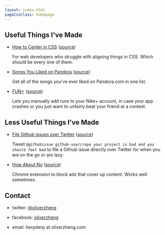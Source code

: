 ```yaml
---
layout: index.html
pageCssClass: homepage
---
```


## Useful Things I've Made

- [How to Center in CSS][] ([source][github-howtocenterincss])

  For web developers who struggle with aligning things in CSS. Which should be
  every one of them.

- [Songs You Liked on Pandora][] ([source][github-pandorasongs])

  Get all of the songs you've ever liked on Pandora.com in one list.

- [FUN+][] ([source][github-funplus])

  Lets you manually add runs to your Nike+ account, in case your app crashes or
  you just want to unfairly beat your friend at a contest.

## Less Useful Things I've Made

- [File Github issues over Twitter][] ([source][github-githubissue])

  Tweet `@githubissue github-user/repo your project is bad and you should feel
  bad` to file a Github issue directly over Twitter for when you are on the
  go or are lazy.

- [How About No][] ([source][github-howaboutno])

  Chrome extension to block ads that cover up content. Works well sometimes.

## Contact

- twitter: [@oliverzheng][twitter]
- facebook: [oliverzheng][facebook]
- email: herpderp at oliverzheng.com


  [How to Center in CSS]: http://howtocenterincss.com
  [github-howtocenterincss]: https://github.com/oliverzheng/howtocenterincss
  [Songs You Liked on Pandora]: http://pandorasongs.oliverzheng.com
  [github-pandorasongs]: https://github.com/oliverzheng/pandorasongs
  [FUN+]: http://funplus.oliverzheng.com
  [github-funplus]: https://github.com/oliverzheng/funplus
  [File Github issues over Twitter]: http://twitter.com/githubissue
  [github-githubissue]: https://github.com/oliverzheng/githubissue
  [How About No]: https://chrome.google.com/webstore/detail/how-about-no/jpokilnlimmnafdcbgmocofmmdcpiemg
  [github-howaboutno]: https://github.com/oliverzheng/howaboutno
  [twitter]: http://twitter.com/oliverzheng
  [facebook]: http://facebook.com/oliverzheng
